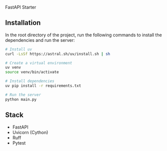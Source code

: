 FastAPI Starter
## Installation
In the root directory of the project, run the following commands to install the dependencies and run the server:
```bash
# Install uv
curl -LsSf https://astral.sh/uv/install.sh | sh

# Create a virtual environment
uv venv
source venv/bin/activate

# Install dependencies
uv pip install -r requirements.txt

# Run the server
python main.py
```
## Stack
- FastAPI
- Uvicorn (Cython)
- Ruff
- Pytest